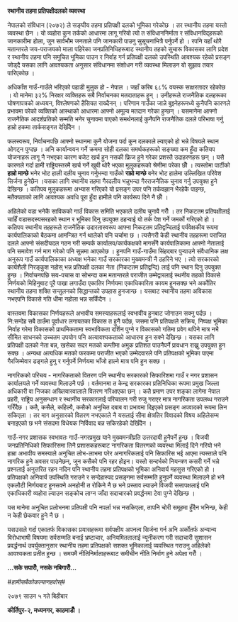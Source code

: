 **स्थानीय तहमा प्रतिपक्षीदलको व्यवस्था**

नेपालको संविधान (२०७२) ले सङ्घीय तहमा प्रतिपक्षी दलको भूमिका गरेकोछ । तर स्थानीय
तहमा यस्तो व्यवस्था छैन । यो व्यहोरा कुन तर्कको आधारमा लागू गरियो त्यो त
संविधाननिर्माता र संविधानविद्हरूको जानकारीमा होला, जुन सार्वभौम जनताले पनि
जानकारी पाउनु सुसूचनाभित्रै पर्नुपर्ने हो । रपनि यहाँ थोरै मतान्तरले जय-पराजयको माला
पहिरेका जनप्रतिनिधिहरूबाट स्थानीय तहको सुचारू विकासका लागि प्रदेश र स्थानीय तहमा
पनि समुचित भूमिका पाउन र निर्वाह गर्न प्रतिपक्षी दलको उपस्थिति आवश्यक रहेको प्रसङ्ग
जोड्दै यसका लागि आवश्यकता अनुसार संविधानमा संशोधन गरी व्यवस्था मिलाउन यो सुझाव
तयार पारिएकोछ ।

अधिकाँश गाउँ-गाउँले भरिएको पहाडी मुलुक हो - नेपाल । जहाँ करिब ६८% वयस्क साक्षरतादर
रहेकोछ । यो मानेमा ३२% निरक्षर व्यक्तिहरू सबै निर्वाचनका मतदाताहरू हुन् । उनीहरूले
राजनैतिक दलहरूका घोषणापत्रको अध्ययन, विश्लेषणको हैसियत राख्दैनन् । परिणाम गाउँका
जान्ने बुझ्नेहरूमध्ये कुनैपनि कारणले प्रभावमा परेको व्यक्तिको आस्थाको आधारमा आफ्नो अमूल्य
मतदान गरेका हुन्छन् । यसमानेमा आफ्नो राजनैतिक आदर्शप्रतिको सम्मति भनेर चुनावमा पाएको
समर्थनलाई कुनैपनि राजनैतिक दलले परिभाषा गर्नु हाम्रो हकमा तार्कसङ्गत देखिँदैन ।

फलस्वरूप, निर्वाचनपछि आफ्नो स्थानमा कुनै योजना पर्दा कुन दलकाले ल्याएको हो भन्ने
विषयले स्थान ओगट्न पुग्दछ । अनि कार्यान्वयन गर्ने क्रममा सोही दलका समर्थकहरूको सङ्ख्या
कम हुँदा कतियप योजनाहरू लागू नै नभएका कारण बजेट खर्च हुन नसकी फ्रिज हुने गरेका प्रशस्तै
उदाहरणहरू छन् । यसै कारणले गर्दा हामी राष्ट्रियस्तरमै खर्च गर्ने खुबी थोरै भएका
मुलुकहरूको श्रेणीमा परेका छौँ । त्यस्तोमा पार्टीको **हाम्रो मान्छे** भनेर भोट हाली
दलीय चुनाव गर्नुभन्दा गाउँको **राम्रो मान्छे** बनेर भोट हालेमा उल्लिखित परिवेश
सिर्जना हुनेछैन ।यसका लागि स्थानीय तहमा गैरदलीय भन्नुभन्दा गैरराजनैतिक चुनाव गर्नु
उपयुक्त हुने देखिन्छ । कतिपय मुलुकहरूमा अभ्यास गरिएको यो प्रसङ्ग उपर पनि तर्कवझान
भैरहेकै पाइन्छ, मतैक्यताको लागि आवश्यक अवधि पूरा हुँदा हामीले पनि कार्यरूप दिने नै छौँ ।

अहिलेको वडा भनेकै साविकको गाउँ विकास समिति भएकाले दलीय चुनावै गरौँ । तर निकटतम
प्रतिपक्षीलाई चाहिँ वडासदस्यसरहको स्थान र भूमिका दिनु उपयुक्त ठहर्‍याई यो तर्क पेश
गर्ने जमर्को गरिएको हो । कतिपय स्थानीय तहहरूले राजनैतिक उदारतास्वरूप आफ्ना निकटतम
प्रतिद्वन्दिलाई पर्यवेक्षकीय रूपमा कार्यपालिकाको बैठकमा आमन्त्रित गर्न थालेको पनि
चर्चामा छ । त्यसैगरी केही स्थानीय तहहरूमा पराजित दलले आफ्नो संसदीयदल गठन गरी
सम्पर्क कार्यालय/कार्यकक्षको मागसँगै कार्यपालिकामा आफ्नो नेतालाई पनि समावेश गर्न माग
गरेको पनि सुन्नमा आएकोछ । हुनपनि गाउँ-गाउँमा सिंहदबार पुर्‍याउने संवैधानिक लक्ष अनुरूप
गाउँ कार्यपालिकाका अध्यक्ष भनेका गाउँ सरकारका मुख्यमन्त्री नै ठहरिने भए । त्यो
सरकारको कार्यशैली निरङ्कुश नहोस् भन्न प्रतिपक्षी दलका नेता (निकटतम प्रतिद्वन्दि) लाई
पनि स्थान दिनु उपयुक्त हुन्छ । निर्वाचनपछि सय-पचास वा सोभन्दा कम मतान्तरले पराजीत
उम्मेद्वारलाई स्थनीय तहको विकासे निर्णयको मिहिनुबाट पूरै पाखा लगाउँदा एकातिर
निर्णयमा एकाधिकारिता कायम हुनसक्छ भने अर्कोतिर स्थानीय तहमा शक्ति सन्तुलनको
सिद्धान्तको उपहास हुनजान्छ । यसबाट स्थानीय तहमा अविकास नभएपनि विकासे गति धीमा
नहोला भन्न सकिँदैन । 

वास्तवमा विकासका निर्णयहरूले अभावीय समस्याहरूलाई स्वभावीय हुनबाट जोगाउन सक्नु पर्दछ
। नि:सन्देह सबै ठाउँमा पूर्वाधार लगायतका विकास त हुनै पर्दछ, जसमा पनि प्रतिपक्षले
सक्रिय, निष्पक्ष भूमिका निर्वाह गरेमा विकासको प्राथमिकतामा स्वभाविकता दर्शिन पुग्ने
र विकासको गतिमा प्रवेग थपिने मात्र नभै सीमित साधनको उच्चतम उपयोग पनि
अत्यावश्यकताको आधारमा हुन सक्ने देखिन्छ । यसका लागि प्रतिपक्षी दलको नेता बन्न, खसेका
सदर मतको कम्तीमा अमुक प्रतिशत पाउनैपर्ने प्रावधान राख्नु उपयुक्त हुन सक्छ । अन्यथा
अत्यधिक मतको फरकमा पराजीत भएको उम्मेदवारले पनि प्रतिपक्षको भूमिका पाएमा
गैरजिम्मेवार ढङ्गले हुनु र गर्नुपर्ने निर्णयमा भाँजो हाल्ने मात्र पनि हुन सक्छ ।

नागरिकको परिचय - नागरिकताको वितरण पनि स्थानीय सरकारको सिफारिशमा गाउँ र नगर
प्रशासन कार्यालयले गर्ने व्यवस्था मिलाउनै पर्छ । वर्तमानमा त केन्द्र सरकारका
प्रतिनिधिका रूपमा प्रमुख जिल्ला अधिकारी वा निजका अख्तियारवालाले वितरण गरिआएका
छन् । कतै प्रमाण उपर शङ्का लागेमा नेपाल प्रहरी, राष्ट्रिय अनुसन्धान र स्थानीय
सरकारलाई परिचालन गरी रुजु गराएर मात्र नागरिकता उपलब्ध गराउने गरिँदैछ । कतै, कसैले,
कहिल्यै, कसैको अनुचित दबाब वा प्रभावमा दिइएको प्रसङ्ग अपवादको रूपमा लिन सकिएला ।
तर माग अनुसारको वितरण नभएकाले नै यसलाई सीमा क्षेत्रतिर विवादको विषय अहिलेसम्म
बनाइएको छ भने संसदमा विधेयक निर्विवाद बन्न सकिरहेको देखिँदैन ।

गाउँ-नगर प्रशासक स्वभावतः गाउँ-नगरप्रमुख याने मुख्यमन्त्रीप्रति उत्तरदायी हुनैपर्ने हुन्छ ।
विजयी जनप्रतिनिधिको सिफारिसमा तिनै प्रशासकहरूबाट नागरिकता वितरणको व्यवस्था
मिलाई दिने गरियो भने हाम्रा अभावीय समस्याले अनुचित लोभ-लाभमा परेर अनागरिकलाई
पनि सिफारिस भई आएमा त्यस्ताले पनि नागरिक हुने अवसर पाउनेछन्, जुन कसैको पनि रहर
होइन। यस्तो सन्दर्भको नियन्त्रण कसरी गर्ने भन्ने प्रश्नलाई अनुत्तरित रहन नदिन पनि
स्थानीय तहमा प्रतिपक्षको भूमिका अनिवार्य महसुस गरिएको हो । प्रतिपक्षको अनिवार्य
उपस्थिति गराउने र सन्देहास्पद प्रसङ्गमा सर्वसम्मति हुनुपर्ने व्यवस्था मिलाउने हो भने
एकलौटी निर्णयबाट हुनसक्ने अनहोनी त रोकिने नै छ भने प्रस्ताव ल्याउने विजयी
सत्तापक्षलाई पनि एकाधिकारी व्यहोरा ल्याउन सङ्कोच लाग्न जाँदा सदाचारको प्रवर्द्धनमा
टेवा पुग्ने देखिन्छ ।

यस मानेमा अनुचित प्रलोभनमा प्रतिपक्षी पनि नपर्ला भन्न नसकिएला, तापनि चोरी समूहमा
हुँदैन भनिन्छ, केही न केही छेकवार हुने नै छ ।

यसउसले गर्दा एकातर्फ विकासका प्रयासहरूमा सर्वपक्षीय अपनत्व सिर्जना गर्न अनि
अर्कोतर्फ अन्यान्य विरोधाभाषी विषयमा सर्वसम्मति बनाई भ्रष्टाचार, अनियमिततालाई
न्यूनीकरण गरी सदाचारी सुशासन प्रवर्द्धनार्थ उपर्युक्तानुसार स्थानीय तहमा प्रतिपक्षको
सशक्त भूमिकालाई व्यवस्थित गराउनु अहिलेको आवश्यकता प्रतीत हुन्छ । समयमै
नीतिनिर्माताहरूबाट समीचीन नीति निर्माण हुने अपेक्षा गरौँ ।

**\...सके सपारौँ, नसके नबिगारौँ\...**

*#हामीसबैकोकल्याणहवोस्#*

२०७९ साउन ५ गते बिहीबार

**कीर्तिपुर-२, मध्यनगर, काठमाडौँ ।**
